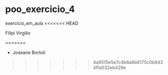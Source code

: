 # poo_exercicio_4
exercicio_em_aula
<<<<<<< HEAD

Filipi Virgilio


=======
- Joseane Bortoli
>>>>>>> 4a9515e5e7c4b6a6b6175c0b8434ffa032eb429e
